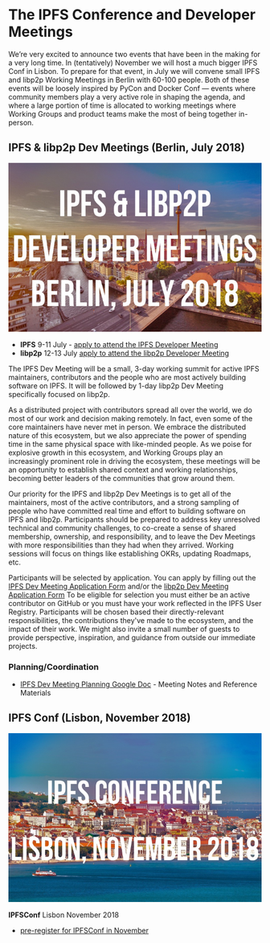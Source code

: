 # The IPFS Conference and Developer Meetings

We’re very excited to announce two events that have been in the making for a very long time. In (tentatively) November we will host a much bigger IPFS Conf in Lisbon. To prepare for that event, in July we will convene small IPFS and libp2p Working Meetings in Berlin with 60-100 people. Both of these events will be loosely inspired by PyCon and Docker Conf — events where community members play a very active role in shaping the agenda, and where a large portion of time is allocated to working meetings where Working Groups and product teams make the most of being together in-person. 

## IPFS & libp2p Dev Meetings (Berlin, July 2018)

![](/img/Berlin.jpg)

- **IPFS** 9-11 July - [apply to attend the IPFS Developer Meeting](https://goo.gl/forms/sVRjrW1CA61FTwl12)
- **libp2p** 12-13 July [apply to attend the libp2p Developer Meeting](https://goo.gl/forms/8YpFQ7D00s5gC3hw2)

The IPFS Dev Meeting will be a small, 3-day working summit for active IPFS maintainers, contributors and the people who are most actively building software on IPFS. It will be followed by 1-day libp2p Dev Meeting specifically focused on libp2p. 

As a distributed project with contributors spread all over the world, we do most of our work and decision making remotely. In fact, even some of the core maintainers have never met in person. We embrace the distributed nature of this ecosystem, but we also appreciate the power of spending time in the same physical space with like-minded people. As we poise for explosive growth in this ecosystem, and Working Groups play an increasingly prominent role in driving the ecosystem, these meetings will be an opportunity to establish shared context and working relationships, becoming better leaders of the communities that grow around them.

Our priority for the IPFS and libp2p Dev Meetings is to get all of the maintainers, most of the active contributors, and a strong sampling of people who have committed real time and effort to building software on IPFS and libp2p. Participants should be prepared to address key unresolved technical and community challenges, to co-create a sense of shared membership, ownership, and responsibility, and to leave the Dev Meetings with more responsibilities than they had when they arrived. Working sessions will focus on things like establishing OKRs, updating Roadmaps, etc.

Participants will be selected by application. You can apply by filling out the [IPFS Dev Meeting Application Form](https://goo.gl/forms/sVRjrW1CA61FTwl12) and/or the [libp2p Dev Meeting Application Form](https://goo.gl/forms/8YpFQ7D00s5gC3hw2) To be eligible for selection you must either be an active contributor on GitHub or you must have your work reflected in the IPFS User Registry. Participants will be chosen based their directly-relevant responsibilities, the contributions they've made to the ecosystem, and the impact of their work. We might also invite a small number of guests to provide perspective, inspiration, and guidance from outside our immediate projects.

### Planning/Coordination

- [IPFS Dev Meeting Planning Google Doc](https://docs.google.com/document/d/1wDyGcCOOSofT9rXqx0DUgV62bUpN0_GXvuVC2Pj-jeo/edit?ts=5ae380b4#) - Meeting Notes and Reference Materials

## IPFS Conf (Lisbon, November 2018)

![](/img/Lisbon.jpg)

**IPFSConf** Lisbon November 2018
- [pre-register for IPFSConf in November](https://goo.gl/forms/0Pu6VZzG8pRAmrrv2)

